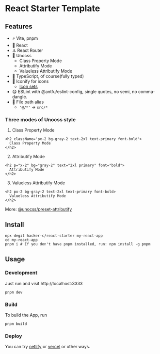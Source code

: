 # React Starter Template

## Features

- ⚡ Vite, pnpm
- 🚀 React
- ⚓ React Router
- 🎨 Unocss
  - Class Property Mode
  - Attributify Mode
  - Valueless Attributify Mode
- 💪 TypeScript, of course(fully typed)
- 🎈 Iconify for icons
  - [Icon sets](https://icon-sets.iconify.design/)
- 😋 ESLint with @antfu/eslint-config, single quotes, no semi, no comma-dangle.
- 📁 File path alias
  - `'@/*'` -> `src/*`


### Three modes of Unocss style

1. Class Property Mode

```tsx
<h2 className='px-2 bg-gray-2 text-2xl text-primary font-bold'>
  Class Property Mode
</h2>
```

2. Attributify Mode

```tsx
<h2 p="x-2" bg="gray-2" text="2xl primary" font="bold">
  Attributify Mode
</h2>
```

3. Valueless Attributify Mode

```tsx
<h2 px-2 bg-gray-2 text-2xl text-primary font-bold>
  Valueless Attributify Mode
</h2>
```

More: [@unocss/preset-attributify](https://www.npmjs.com/package/@unocss/preset-attributify)

## Install

```
npx degit hacker-c/react-starter my-react-app
cd my-react-app
pnpm i # If you don't have pnpm installed, run: npm install -g pnpm
```

## Usage

### Development

Just run and visit http://localhost:3333
```
pnpm dev
```

### Build

To build the App, run
```
pnpm build
```

### Deploy

You can try [netlify](https://www.netlify.com) or [vercel](https://vercel.com/) or other ways.